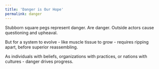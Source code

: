 ```yaml
---
title: 'Danger is Our Hope'
permalink: danger
---
```


Stubborn square pegs represent danger. Are danger. Outside actors cause questioning and upheaval.

But for a system to evolve - like muscle tissue to grow - requires ripping apart, before superior reassembling.

As individuals with beliefs, organizations with practices, or nations with cultures - danger drives progress.
